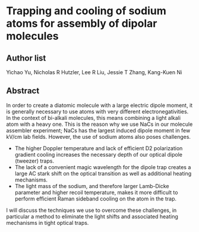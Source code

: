 # Trapping and cooling of sodium atoms for assembly of dipolar molecules

## Author list

Yichao Yu, Nicholas R Hutzler, Lee R Liu, Jessie T Zhang, Kang-Kuen Ni

## Abstract

In order to create a diatomic molecule with a large electric dipole moment,
it is generally necessary to use atoms with very different electronegativities.
In the context of bi-alkali molecules,
this means combining a light alkali atom with a heavy one.
This is the reason why we use NaCs in our molecule assembler experiment;
NaCs has the largest induced dipole moment in few kV/cm lab fields.
However, the use of sodium atoms also poses challenges.

* The higher Doppler temperature and lack of efficient D2 polarization
  gradient cooling increases the necessary depth of our optical dipole
  (tweezer) traps.
* The lack of a convenient magic wavelength for the dipole trap
  creates a large AC stark shift on the optical transition as well as
  additional heating mechanisms.
* The light mass of the sodium, and therefore larger Lamb-Dicke
  parameter and higher recoil temperature, makes it more difficult to
  perform efficient Raman sideband cooling on the atom in the trap.

I will discuss the techniques we use to overcome these challenges,
in particular a method to eliminate the light shifts and associated heating
mechanisms in tight optical traps.

